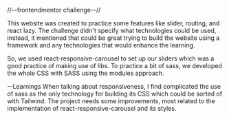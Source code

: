 //--frontendmentor challenge--//

This website was created to practice some features like slider, routing, and react lazy. The challenge didn't specify what technologies could be used, instead, it mentioned that could be great trying to build the website using a framework and any technologies that would enhance the learning.  

So, we used react-responsive-carousel to set up our sliders which was a good practice of making use of libs. To practice a bit of sass, we developed the whole CSS with SASS using the modules approach.

--Learnings
When talking about responsiveness, I find complicated the use of sass as the only technology for building its CSS which could be sorted of with Tailwind. The project needs some improvements, most related to the implementation of react-responsive-carousel and its styles. 
